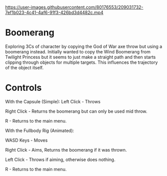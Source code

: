 https://user-images.githubusercontent.com/80176553/209031732-7ef1b023-4c41-4af6-91f3-426bd3d4482c.mp4

# Boomerang
 Exploring 3Cs of character by copying the God of War axe throw but using a boomerang instead. Initially wanted to copy the Wind Boomerang from Twilight Princess but it seems to just make a straight path and then starts clipping through objects for multiple targets. This influences the trajectory of the object itself.

# Controls
With the Capsule (Simple):
Left Click - Throws

Right Click - Returns the boomerang but can only be used mid throw.

R - Returns to the main menu.



With the Fullbody Rig (Animated):

WASD Keys - Moves

Right Click - Aims, Returns the boomerang if it was thrown.

Left Click - Throws if aiming, otherwise does nothing.

R - Returns to the main menu.
